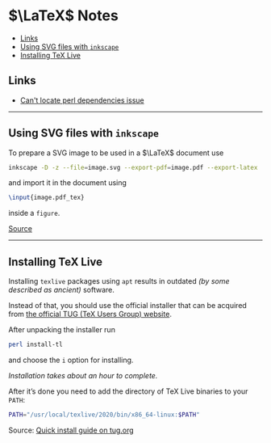 # $\LaTeX$ Notes

- [Links](#links)
- [Using SVG files with `inkscape`](#using-svg-files-with-inkscape)
- [Installing TeX Live](#installing-tex-live)

## Links

- [Can't locate perl dependencies issue](https://github.com/cmhughes/latexindent.pl/issues/104)

---

## Using SVG files with `inkscape`

To prepare a SVG image to be used in a $\LaTeX$ document use
```bash
inkscape -D -z --file=image.svg --export-pdf=image.pdf --export-latex
```
and import it in the document using
```tex
\input{image.pdf_tex}
```
inside a `figure`.

[Source](https://tex.stackexchange.com/a/2107)

---

## Installing TeX Live

Installing `texlive` packages using `apt` results in outdated *(by some described as ancient)* software.

Instead of that, you should use the official installer that can be acquired from [the official TUG (TeX Users Group) website](https://tug.org/texlive/acquire-netinstall.html).

After unpacking the installer run
```bash
perl install-tl
```
and choose the `i` option for installing.

*Installation takes about an hour to complete.*

After it’s done you need to add the directory of TeX Live binaries to your `PATH`:
```bash
PATH="/usr/local/texlive/2020/bin/x86_64-linux:$PATH"
```

Source: [Quick install guide on tug.org](https://www.tug.org/texlive/quickinstall.html)
